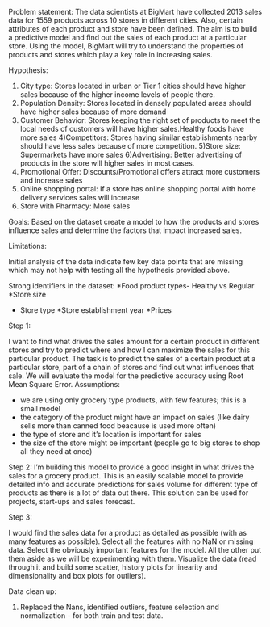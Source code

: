 Problem statement:
The data scientists at BigMart have collected 2013 sales data for 1559 products across 10 stores in different cities. Also, certain attributes of each product and store have been defined. The aim is to build a predictive model and find out the sales of each product at a particular store.
Using the model, BigMart will try to understand the properties of products and stores which play a key role in increasing sales.


Hypothesis:
1) City type: Stores located in urban or Tier 1 cities should have higher sales because of the higher income levels of people there.
2) Population Density: Stores located in densely populated areas should have higher sales because of more demand
3) Customer Behavior: Stores keeping the right set of products to meet the local needs of customers will have higher sales.Healthy foods have more sales
4)Competitors: Stores having similar establishments nearby should have less sales because of more competition.
5)Store size: Supermarkets have more sales
6)Advertising: Better advertising of products in the store will higher sales in most cases.
7) Promotional Offer: Discounts/Promotional offers attract more customers and increase sales
8) Online shopping portal: If a store has online shopping portal with home delivery services sales will increase
9) Store with Pharmacy: More sales

Goals:
Based on the dataset create a model to how the products and stores influence sales and determine the factors that impact increased sales.


Limitations:

Initial analysis of the data indicate few key data points that are missing which may not help with testing all the hypothesis provided above.

Strong identifiers in the dataset:
*Food product types- Healthy vs Regular
*Store size
* Store type
*Store establishment year
*Prices


Step 1: 

I want to find what drives the sales amount for a certain product in different stores and try to predict where and how I can maximize the sales for this particular product. 
The task is to predict the sales of a certain product at a particular store, part of a chain of stores and find out what influences that sale. We will evaluate the model for the predictive accuracy using Root Mean Square Error.
Assumptions:
-	we are using only grocery type products, with few features; this is a small model
-	the category of the product might have an impact on sales (like dairy sells more than canned food beacause is used more often) 
-	the type of store and it’s location is important for sales
-	the size of the store might be important (people go to big stores to shop all they need at once)

Step 2: 
I’m building this model to provide a good insight in what drives the sales for a grocery product.
This is an easily scalable model to provide detailed info and accurate predictions for sales volume for different type of products as there is a lot of data out there.
This solution can be used for projects, start-ups and sales forecast.

Step 3: 

I would find the sales data for a product as detailed as possible (with as many features as possible). Select all the features with no NaN or missing data. Select the obviously important features for the model. All the other put them aside as we will be experimenting with them. Visualize the data (read through it and build some scatter, history plots for linearity and dimensionality and box plots for outliers).


Data clean up:
1. Replaced the Nans, identified outliers, feature selection and normalization - for both train and test data.


